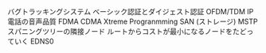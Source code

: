 バグトラッキングシステム
ベーシック認証とダイジェスト認証
OFDM/TDM
IP電話の音声品質
FDMA CDMA
Xtreme Progranmming
SAN (ストレージ)
MSTP
スパニングツリーの隣接ノード
	ルートからコストが最小になるノードをたどっていく
EDNS0